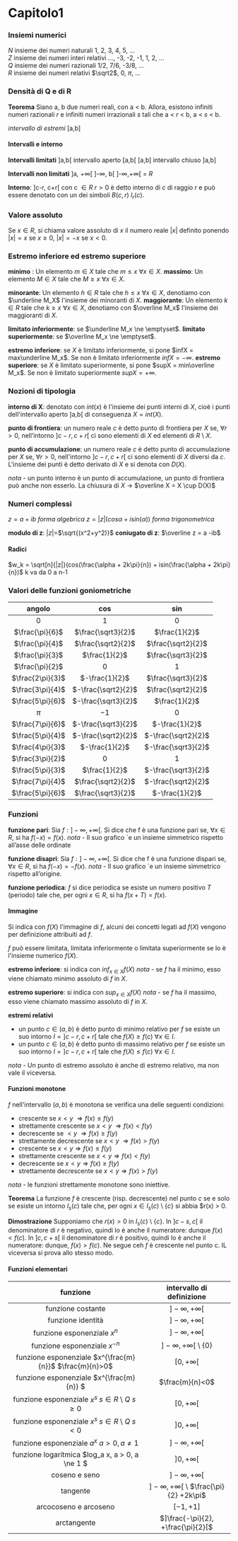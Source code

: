 # Capitolo1

### Insiemi numerici

$N$ insieme dei numeri naturali 1, 2, 3, 4, 5, ... <br> $Z$ insieme dei numeri interi relativi ..., -3, -2, -1, 1, 2, ... <br>  $Q$ insieme dei numeri razionali 1/2, 7/6, -3/8, ... <br> $R$ insieme dei numeri relativi $\sqrt2$, 0, $\pi$, ...

### Densità di Q e di R

**Teorema** Siano a, b due numeri reali, con a < b. Allora, esistono infiniti numeri razionali $r$  e infiniti numeri irrazionali $s$ tali che a < $r$ < b, a < $s$ < b. 

*intervallo di estremi* [a,b]

#### Intervalli e interno

**Intervalli limitati** 
]a,b[ intervallo aperto
[a,b[
[a,b] intervallo chiuso
]a,b]

**Intervalli non limitati**
]a, +$\infty$[
]-$\infty$, b[
]-$\infty$,+$\infty$[ = $R$

**Interno**: ]c-r, c+r[ con c $\in R$ $r > 0$ è detto interno di $c$ di raggio $r$ e può essere denotato con un dei simboli $B(c,r)$ $I_r(c)$.

### Valore assoluto

Se $x \in R$, si chiama valore assoluto di $x$ il numero reale $|x|$ definito ponendo $|x| = x$ se $x \ge 0$, $|x| = -x$ se $x < 0$.

### Estremo inferiore ed estremo superiore

**minimo** : Un elemento $m \in X$ tale che $m \le x$ $\forall x \in X$.
**massimo**: Un elemento $M \in X$ tale che $M \ge x$ $\forall x \in X$.

**minorante**: Un elemento $h \in R$ tale che $h \le x$ $\forall x \in X$, denotiamo con $\underline M_X$ l'insieme dei minoranti di $X$.
**maggiorante**: Un elemento $k \in R$ tale che $k \ge x$ $\forall x \in X$, denotiamo con $\overline M_x$ l'insieme dei maggioranti di $X$.

**limitato inferiormente**: se $\underline M_x \ne \emptyset$.
**limitato superiormente**: se $\overline M_x \ne \emptyset$.

**estremo inferiore**: se $X$ è limitato inferiormente, si pone $infX = max\underline M_x$. Se non è limitato inferiormente $infX = -\infty$.
**estremo superiore**: se $X$ è limitato superiormente, si pone $supX = min\overline M_x$. Se non è limitato superiormente $supX = +\infty$.

### Nozioni di tipologia

**interno di X**: denotato con $int(x)$ è l'insieme dei punti interni di $X$, cioè i punti dell'intervallo aperto ]a,b[ di conseguenza $X = int(X)$.

**punto di frontiera**: un numero reale $c$ è detto punto di frontiera per $X$ se, $\forall r > 0$, nell’intorno $]c − r,c + r[$ ci sono elementi di $X$ ed elementi di $R$ \ $X$.

**punto di accumulazione**: un numero reale $c$ è detto punto di accumulazione per $X$ se, $\forall r > 0$, nell'intorno $]c-r,c+r[$ ci sono elementi di $X$ diversi da $c$. L'insieme dei punti è detto derivato di $X$ e si denota con $D(X)$.

*nota* -  un punto interno è un punto di accumulazione, un punto di frontiera può anche non esserlo. La chiusura di $X$ -> $\overline X  = X \cup D(X)$

### Numeri complessi 

$z=a+ib$ *forma algebrica*
$z=|z|(cos \alpha + i sin(\alpha))$ *forma trigonometrica*

**modulo di z**: $|z|=$$\sqrt{(x^2+y^2)}$ 
**coniugato di z**: $\overline z = a -ib$

#### Radici 

$w_k = \sqrt[n]{|z|}(cos(\frac{\alpha + 2k\pi}{n}) + isin(\frac{\alpha + 2k\pi}{n})$
k va da 0 a n-1 

### Valori delle funzioni goniometriche

|angolo|cos|sin|
|:---:|:---:|:---:|
|0|1|0|
|$\frac{\pi}{6}$|$\frac{\sqrt3}{2}$|$\frac{1}{2}$|
|$\frac{\pi}{4}$|$\frac{\sqrt2}{2}$|$\frac{\sqrt2}{2}$|
|$\frac{\pi}{3}$|$\frac{1}{2}$|$\frac{\sqrt3}{2}$|
|$\frac{\pi}{2}$|$0$|$1$|
|$\frac{2\pi}{3}$|$-\frac{1}{2}$|$\frac{\sqrt3}{2}$|
|$\frac{3\pi}{4}$|$-\frac{\sqrt2}{2}$|$\frac{\sqrt2}{2}$|
|$\frac{5\pi}{6}$|$-\frac{\sqrt3}{2}$|$\frac{1}{2}$|
|$\pi$|$-1$|$0$|
|$\frac{7\pi}{6}$|$-\frac{\sqrt3}{2}$|$-\frac{1}{2}$|
|$\frac{5\pi}{4}$|$-\frac{\sqrt2}{2}$|$-\frac{\sqrt2}{2}$|
|$\frac{4\pi}{3}$|$-\frac{1}{2}$|$-\frac{\sqrt3}{2}$|
|$\frac{3\pi}{2}$|$0$|$1$|
|$\frac{5\pi}{3}$|$\frac{1}{2}$|$-\frac{\sqrt3}{2}$|
|$\frac{7\pi}{4}$|$\frac{\sqrt2}{2}$|$-\frac{\sqrt2}{2}$|
|$\frac{5\pi}{6}$|$\frac{\sqrt3}{2}$|$-\frac{1}{2}$|

### Funzioni

**funzione pari**: Sia $f:]-\infty,+\infty[$. Si dice che f è una funzione pari se, $\forall x \in R$, si ha $f(-x) = f(x)$. 
*nota* -  Il suo grafico `e un insieme simmetrico rispetto all’asse delle ordinate

**funzione disapri**: Sia $f:]-\infty,+\infty[$. Si dice che f è una funzione dispari se, $\forall x \in R$, si ha $f(-x) = -f(x)$. 
*nota* -  Il suo grafico `e un insieme simmetrico rispetto all’origine.

**funzione periodica**: $f$ si dice periodica se esiste un numero positivo $T$ (periodo) tale che, per ogni $x \in R$, si ha $f(x+T) = f(x)$.

#### Immagine

Si indica con $f(X)$ l'immagine di $f$, alcuni dei concetti legati ad $f(X)$ vengono per definizione attribuiti ad $f$.

$f$ può essere limitata, limitata inferiormente o limitata superiormente se lo è l'insieme numerico $f(X)$.

**estremo inferiore**: si indica con $inf_{x \in X} f(X)$
*nota* -  se $f$ ha il minimo, esso viene chiamato minimo assoluto di $f$ in $X$.

**estremo superiore**: si indica con $sup_{x \in X} f(X)$
*nota* -  se $f$ ha il massimo, esso viene chiamato massimo assoluto di $f$ in $X$.

**estremi relativi**

- un punto $c \in (a, b)$ è detto punto di minimo relativo per $f$ se esiste un suo intorno $I=]c-r,c+r[$ tale che $f(X) \ge f(c)$ $\forall x \in I$.
- un punto $c \in (a, b)$ è detto punto di massimo relativo per $f$ se esiste un suo intorno $I=]c-r,c+r[$ tale che $f(X) \le f(c)$ $\forall x \in I$.

*nota* - Un punto di estremo assoluto è anche di estremo relativo, ma non vale il viceversa.

#### Funzioni monotone 

$f$ nell'intervallo $(a, b)$ è monotona se verifica una delle seguenti condizioni:

- crescente se $x\lt y$ $\Rightarrow f(x) \le f(y)$
- strettamente crescente se $x\lt y$ $\Rightarrow f(x) < f(y)$
- decrescente se $\lt y$ $\Rightarrow f(x) \ge f(y)$
- strettamente decrescente se $x\lt y$ $\Rightarrow f(x) > f(y)$
- crescente se $x\lt y \Rightarrow f(x) \le f(y)$
- strettamente crescente se $x\lt y \Rightarrow f(x) < f(y)$
- decrescente se $x\lt y \Rightarrow f(x) \ge f(y)$
- strettamente decrescente se $x\lt y \Rightarrow f(x) > f(y)$

*nota* - le funzioni strettamente monotone sono iniettive.

**Teorema** La funzione $f$ è crescente (risp. decrescente) nel punto $c$ se e solo se esiste un intorno $I_s(c)$ tale che, per ogni $x \in I_s(c)$ \ $\{c\}$ si abbia $r(x) > 0.

**Dimostrazione** Supponiamo che $r(x)>0$ in $I_s(c)$ \ $\{c\}$. In $]c-s, c[$ il denominatore di $r$ è negativo, quindi lo è anche il numeratore: dunque $f(x) < f(c)$. In $]c, c+s[$ il denominatore di $r$ è positivo, quindi lo è anche il numeratore: dunque, $f(x)>f(c)$. Ne segue ceh $f$ è crescente nel punto c. IL viceversa si prova allo stesso modo.

#### Funzioni elementari

|funzione|intervallo di definizione|
|:---:|:---:|
|funzione costante|$]-\infty , + \infty[$|
|funzione identità|$]-\infty , + \infty[$|
|funzione esponenziale $x^{n}$|$]-\infty , + \infty[$|
|funzione esponenziale $x^{-n}$|$]-\infty , + \infty[$ \ $\{0\}$|
|funzione esponenziale $x^{\frac{m}{n}}$ $\frac{m}{n}>0$|$[0, +\infty[$|
|funzione esponenziale $x^{\frac{m}{n}} $| $\frac{m}{n}<0$|$]0, +\infty[$|
|funzione esponenziale $x^s$ $s \in R$ \ $Q$ $s\ge0$|$[0, +\infty[$|
|funzione esponenziale $x^s$ $s \in R$ \ $Q$ $s < 0$|$]0, +\infty[$|
|funzione esponenziale $a^x$ $a > 0, a \ne 1$|$]-\infty, + \infty[$|
|funzione logaritmica $log_a x, a > 0, a \ne 1 $|$]0, +\infty[$|
|coseno e seno |$]-\infty, +\infty[$|
|tangente|$]-\infty, + \infty[$ \ $\frac{\pi}{2} +2k\pi$|
|arcocoseno e arcoseno|$[-1,+1]$|
|arctangente|$]\frac{-\pi}{2}, +\frac{\pi}{2}[$|